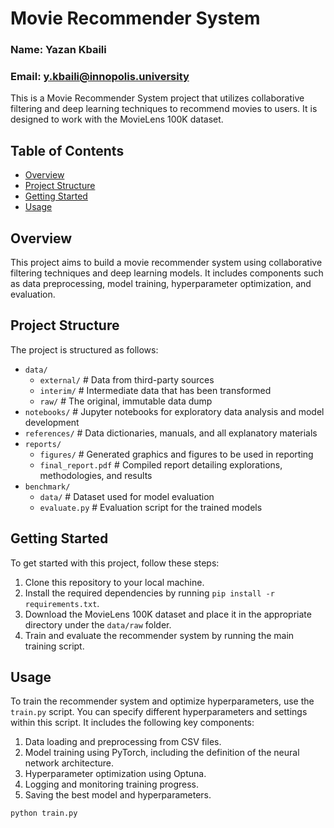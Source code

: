 # Movie Recommender System

### Name: Yazan Kbaili
### Email: y.kbaili@innopolis.university

This is a Movie Recommender System project that utilizes collaborative filtering and deep learning techniques to recommend movies to users. It is designed to work with the MovieLens 100K dataset.

## Table of Contents

- [Overview](#overview)
- [Project Structure](#project-structure)
- [Getting Started](#getting-started)
- [Usage](#usage)

## Overview

This project aims to build a movie recommender system using collaborative filtering techniques and deep learning models. It includes components such as data preprocessing, model training, hyperparameter optimization, and evaluation.

## Project Structure

The project is structured as follows:
- `data/`
  - `external/` # Data from third-party sources
  - `interim/` # Intermediate data that has been transformed
  - `raw/` # The original, immutable data dump
- `notebooks/` # Jupyter notebooks for exploratory data analysis and model development
- `references/` # Data dictionaries, manuals, and all explanatory materials
- `reports/`
  - `figures/` # Generated graphics and figures to be used in reporting
  - `final_report.pdf` # Compiled report detailing explorations, methodologies, and results
- `benchmark/`
  - `data/` # Dataset used for model evaluation
  - `evaluate.py` # Evaluation script for the trained models


## Getting Started

To get started with this project, follow these steps:

1. Clone this repository to your local machine.
2. Install the required dependencies by running `pip install -r requirements.txt`.
3. Download the MovieLens 100K dataset and place it in the appropriate directory under the `data/raw` folder.
4. Train and evaluate the recommender system by running the main training script.

## Usage

To train the recommender system and optimize hyperparameters, use the `train.py` script. You can specify different hyperparameters and settings within this script. It includes the following key components:
1. Data loading and preprocessing from CSV files.
2. Model training using PyTorch, including the definition of the neural network architecture.
3. Hyperparameter optimization using Optuna.
4. Logging and monitoring training progress.
5. Saving the best model and hyperparameters.

```bash
python train.py
